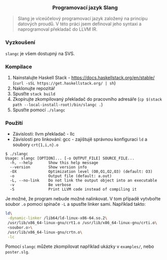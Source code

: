<h3 align="center">Programovací jazyk Slang</h3>

> Slang je víceúčelový programovací jazyk založený na principu datových proudů.
> V této práci jsem definoval jeho syntaxi a naprogramoval překladač do LLVM IR.

### Vyzkoušení

`slangc` je všem dostupný na SVS.

### Kompilace

1. Nainstalujte Haskell Stack - https://docs.haskellstack.org/en/stable/ (`curl -sSL https://get.haskellstack.org/ | sh`)
2. Naklonujte repozitář
3. Spusťte `stack build`
4. Zkopírujte zkompilovaný překladač do pracovního adresáře (`cp $(stack path --local-install-root)/bin/slangc .`)
5. Spusťte pomocí `./slangc`

### Použití

 - Závislosti: llvm překladač - llc
 - Závislosti pro linkování: gcc - zajištujě správnou konfiguraci `ld` a soubory `crt{1,i,n}.o`

```
$ ./slangc
Usage: slangc [OPTION]... [-o OUTPUT_FILE] SOURCE_FILE...
  -h, --help       Show this help message
  --version        Show version info
  -OX              Optimization level (O0,O1,O2,O3) (default: O3)
  -o               Output file (default: a.out)
  -L, --no-link    Do not link the output object into an executable
  -v               Be verbose
  -S               Print LLVM code instead of compiling it
```

Je možné, že program nebude možné nalinkovat. V tom případě vytvbořte soubor `.o` pomocí spínače `-L` a
spusťte linker sami. Například takto:
```bash
ld\
 -dynamic-linker /lib64/ld-linux-x86-64.so.2\
 /usr/lib/x86_64-linux-gnu/crt1.o /usr/lib/x86_64-linux-gnu/crti.o\
 <soubor.o>\
 /usr/lib/x86_64-linux-gnu/crtn.o\
 -lc
```

Pomocí `slangc` můžete zkompilovat například ukázky v `examples/`, nebo `poster.slg`.
